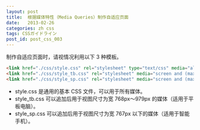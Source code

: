 ```yaml
---
layout: post
title:  根据媒体特性（Media Queries）制作自适应页面
date:   2013-02-26
categories: zh css
tags: CSSガイドライン
post_id: post_css_003
---
```

制作自适应页面时，请视情况利用以下 3 种模板。

```html
<link href="./css/style.css" rel="stylesheet" type="text/css" media="all" />
<link href="./css/style_tb.css" rel="stylesheet" media="screen and (max-width:979px) and (min-width:768px)" />
<link href="./css/style_sp.css" rel="stylesheet" media="screen and (max-width:767px)" />
```

<div>
<ul>
<li>style.css 是通用的基本 CSS 文件，可以用于所有媒体。</li>
<li>style_tb.css 可以追加后用于视图尺寸为宽 768px～979px 的媒体（适用于平板电脑）。</li>
<li>style_sp.css 可以追加后用于视图尺寸为宽 767px 以下的媒体（适用于智能手机）。</li>
</ul>
</div>

